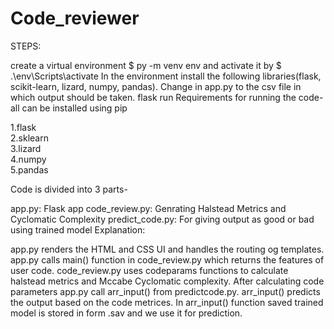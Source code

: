 # Code_reviewer
STEPS:

create a virtual environment $ py -m venv env and activate it by $ .\env\Scripts\activate
In the environment install the following libraries(flask, scikit-learn, lizard, numpy, pandas).
Change in app.py to the csv file in which output should be taken.
flask run
Requirements for running the code- all can be installed using pip

1.flask <br>
2.sklearn <br>
3.lizard <br>
4.numpy <br>
5.pandas <br>

Code is divided into 3 parts-

app.py: Flask app
code_review.py: Genrating Halstead Metrics and Cyclomatic Complexity
predict_code.py: For giving output as good or bad using trained model
Explanation:

app.py renders the HTML and CSS UI and handles the routing og templates.
app.py calls main() function in code_review.py which returns the features of user code.
code_review.py uses codeparams functions to calculate halstead metrics and Mccabe Cyclomatic complexity.
After calculating code parameters app.py call arr_input() from predictcode.py.
arr_input() predicts the output based on the code metrices.
In arr_input() function saved trained model is stored in form .sav and we use it for prediction.
